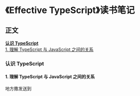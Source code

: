 # 《Effective TypeScript》读书笔记

## 正文

**[认识 TypeScript](<#认识\ TypeScript>)**  
[1. 理解 TypeScript 与 JavaScript 之间的关系](<#1.\ 理解\ TypeScript\ 与\ JavaScript\ 之间的关系>)

### 认识 TypeScript

#### 1. 理解 TypeScript 与 JavaScript 之间的关系

地方撒发送到
